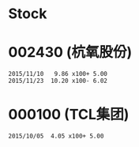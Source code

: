# Stock

# 002430 (杭氧股份)
```
2015/11/10   9.86 x100+ 5.00
2015/11/23  10.20 x100- 6.02
```

# 000100 (TCL集团)
```
2015/10/05  4.05 x100+ 5.00
```
